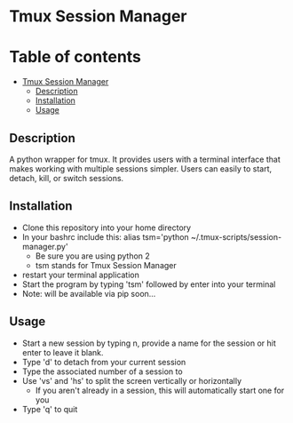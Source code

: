 # Tmux Session Manager

Table of contents
=================
- [Tmux Session Manager](#tmux-session-manager)
  * [Description](#description)
  * [Installation](#installation)
  * [Usage](#usage)

## Description
A python wrapper for tmux. It provides users with  a terminal interface that makes working with multiple sessions simpler. Users can easily to start, detach, kill, or switch sessions.

## Installation
- Clone this repository into your home directory
- In your bashrc include this: alias tsm='python ~/.tmux-scripts/session-manager.py'
  - Be sure you are using python 2
  - tsm stands for Tmux Session Manager
- restart your terminal application
- Start the program by typing 'tsm' followed by enter into your terminal
- Note: will be available via pip soon...

## Usage
- Start a new session by typing n, provide a name for the session or hit enter to leave it blank.
- Type 'd' to detach from your current session
- Type the associated number of a session to
- Use 'vs' and 'hs' to split the screen vertically or horizontally
  - If you aren't already in a session, this will automatically start one for you
- Type 'q' to quit
